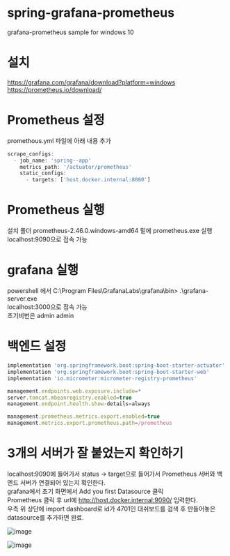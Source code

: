 # spring-grafana-prometheus

grafana-prometheus sample for windows 10     

# 설치

https://grafana.com/grafana/download?platform=windows   
https://prometheus.io/download/   

# Prometheus 설정

promethous.yml 파일에 아래 내용 추가   
```javascript
scrape_configs:
  - job_name: 'spring--app'
    metrics_path: '/actuator/prometheus'
    static_configs:
      - targets: ['host.docker.internal:8080']
```
# Prometheus 실행

설치 폴더 prometheus-2.46.0.windows-amd64 밑에 prometheus.exe 실행   
localhost:9090으로 접속 가능   

# grafana 실행

powershell 에서 C:\Program Files\GrafanaLabs\grafana\bin> .\grafana-server.exe   
localhost:3000으로 접속 가능   
초기비번은 admin admin   

# 백엔드 설정
```javascript
implementation 'org.springframework.boot:spring-boot-starter-actuator'
implementation 'org.springframework.boot:spring-boot-starter-web'
implementation 'io.micrometer:micrometer-registry-prometheus'
```
```javascript
management.endpoints.web.exposure.include=*
server.tomcat.mbeanregistry.enabled=true
management.endpoint.health.show-details=always

management.prometheus.metrics.export.enabled=true
management.metrics.export.prometheus.path=/prometheus
```
# 3개의 서버가 잘 붙었는지 확인하기 

localhost:9090에 들어가서 status -> target으로 들어가서 Prometheus 서버와 백엔드 서버가 연결되어 있는지 확인한다.   
grafana에서 초기 화면에서 Add you first Datasource 클릭   
Prometheus 클릭 후 url에 http://host.docker.internal:9090/ 입력한다.   
우측 위 상단에 import dashboard로 id가 4701인 대쉬보드를 검색 후 만들어놓은 datasource를 추가하면 완료.

![image](https://github.com/stir084/spring-grafana-prometheus/assets/47946124/c774b66d-184c-4ee6-8ec8-cdaad917b1c6)


![image](https://github.com/stir084/spring-grafana-prometheus/assets/47946124/5582dd19-dad8-4ea4-91ab-97eae1b2d0d7)


